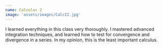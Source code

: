 ```yaml
---
name: Calculus 2
image: 'assets/images/CalcII.jpg'
---
```

I learned everything in this class very thoroughly. I mastered advanced integration techniques, and learned how to test for convergence and divergence in a series. In my opinion, this is the least important calculus.
